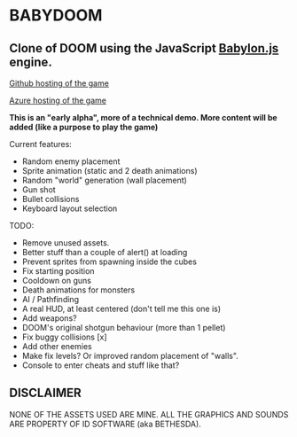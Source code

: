 # BABYDOOM
## Clone of DOOM using the JavaScript [Babylon.js](http://www.babylonjs.com/) engine.

[Github hosting of the game](http://arc0re.github.io/)


[Azure hosting of the game](http://babydoom.azurewebsites.net/)

__This is an "early alpha", more of a technical demo. More content will be added (like a purpose to play the game)__

Current features:

+ Random enemy placement
+ Sprite animation (static and 2 death animations)
+ Random "world" generation (wall placement)
+ Gun shot
+ Bullet collisions
+ Keyboard layout selection

TODO:

+ Remove unused assets.
+ Better stuff than a couple of alert() at loading
+ Prevent sprites from spawning inside the cubes
+ Fix starting position
+ Cooldown on guns
+ Death animations for monsters
+ AI / Pathfinding
+ A real HUD, at least centered (don't tell me this one is)
+ Add weapons?
+ DOOM's original shotgun behaviour (more than 1 pellet)
+ Fix buggy collisions [x]
+ Add other enemies
+ Make fix levels? Or improved random placement of "walls".
+ Console to enter cheats and stuff like that?

## DISCLAIMER

NONE OF THE ASSETS USED ARE MINE. ALL THE GRAPHICS AND SOUNDS ARE PROPERTY OF ID SOFTWARE (aka BETHESDA).